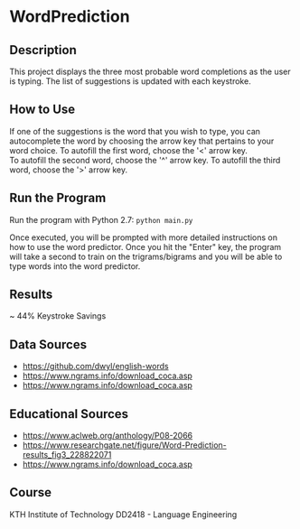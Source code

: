 # WordPrediction
## Description
This project displays the three most probable word completions as the user is typing. The list of suggestions is updated with each keystroke. 

## How to Use
If one of the suggestions is the word that you wish to type, you can autocomplete the word by choosing the arrow key that pertains to your word choice. 
To autofill the first word, choose the '<' arrow key.  
To autofill the second word, choose the '^' arrow key.
To autofill the third word, choose the '>' arrow key.

## Run the Program
Run the program with Python 2.7: ```python main.py```

Once executed, you will be prompted with more detailed instructions on how to use the word predictor. Once you hit the "Enter" key, the program will take a second to train on the trigrams/bigrams and you will be able to type words into the word predictor.

## Results 
~ 44% Keystroke Savings

## Data Sources 
* https://github.com/dwyl/english-words
* https://www.ngrams.info/download_coca.asp
* https://www.ngrams.info/download_coca.asp

## Educational Sources 
* https://www.aclweb.org/anthology/P08-2066
* https://www.researchgate.net/figure/Word-Prediction-results_fig3_228822071
* https://www.ngrams.info/download_coca.asp

## Course
KTH Institute of Technology
DD2418 - Language Engineering
